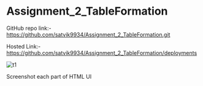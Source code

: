 # Assignment_2_TableFormation
 GitHub repo link:- https://github.com/satvik9934/Assignment_2_TableFormation.git

 Hosted Link:- https://github.com/satvik9934/Assignment_2_TableFormation/deployments

 ![t1](https://github.com/satvik9934/Assignment_2_TableFormation/assets/87279121/95f67534-aa22-4444-9b39-1c31751f5e70)

 Screenshot each part of HTML UI
